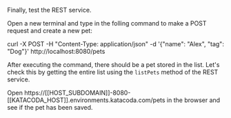 Finally, test the REST service.

Open a new terminal and type in the folling command to make a POST request and create a new pet:

curl -X POST -H "Content-Type: application/json" -d '{"name": "Alex", "tag": "Dog"}' http://localhost:8080/pets

After executing the command, there should be a pet stored in the list.
Let's check this by getting the entire list using the `listPets` method of the REST service.

Open https://[[HOST_SUBDOMAIN]]-8080-[[KATACODA_HOST]].environments.katacoda.com/pets in the browser and see if the pet has been saved.
